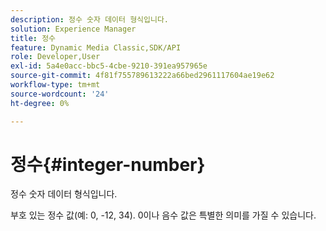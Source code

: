 ```yaml
---
description: 정수 숫자 데이터 형식입니다.
solution: Experience Manager
title: 정수
feature: Dynamic Media Classic,SDK/API
role: Developer,User
exl-id: 5a4e0acc-bbc5-4cbe-9210-391ea957965e
source-git-commit: 4f81f755789613222a66bed2961117604ae19e62
workflow-type: tm+mt
source-wordcount: '24'
ht-degree: 0%

---
```


# 정수{#integer-number}

정수 숫자 데이터 형식입니다.

부호 있는 정수 값(예: 0, -12, 34). 0이나 음수 값은 특별한 의미를 가질 수 있습니다.
